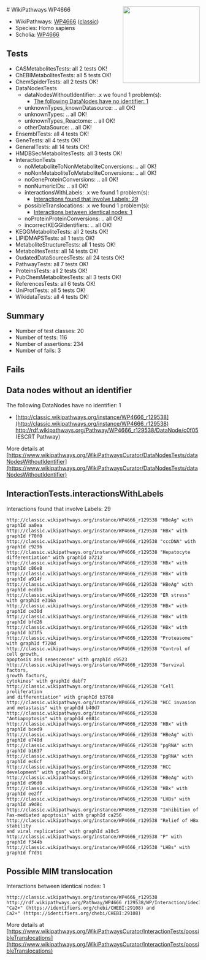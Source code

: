 <img style="float: right; width: 200px" src="https://upload.wikimedia.org/wikipedia/commons/thumb/8/83/Wplogo_with_text_500.png/640px-Wplogo_with_text_500.png" />
# WikiPathways WP4666

* WikiPathways: [WP4666](https://wikipathways.org/pathways/WP4666) ([classic](https://classic.wikipathways.org/instance/WP4666))
* Species: Homo sapiens
* Scholia: [WP4666](https://scholia.toolforge.org/wikipathways/WP4666)
## Tests
* CASMetabolitesTests: all 2 tests OK!
* ChEBIMetabolitesTests: all 5 tests OK!
* ChemSpiderTests: all 2 tests OK!
* DataNodesTests
    * dataNodesWithoutIdentifier: .x we found 1 problem(s):
        * [The following DataNodes have no identifier: 1](#d2d32fa0)
    * unknownTypes_knownDatasource: .. all OK!
    * unknownTypes: .. all OK!
    * unknownTypes_Reactome: .. all OK!
    * otherDataSource: .. all OK!
* EnsemblTests: all 4 tests OK!
* GeneTests: all 4 tests OK!
* GeneralTests: all 14 tests OK!
* HMDBSecMetabolitesTests: all 3 tests OK!
* InteractionTests
    * noMetaboliteToNonMetaboliteConversions: .. all OK!
    * noNonMetaboliteToMetaboliteConversions: .. all OK!
    * noGeneProteinConversions: .. all OK!
    * nonNumericIDs: .. all OK!
    * interactionsWithLabels: .x we found 1 problem(s):
        * [Interactions found that involve Labels: 29](#fe97a8e0)
    * possibleTranslocations: .x we found 1 problem(s):
        * [Interactions between identical nodes: 1](#1c118206)
    * noProteinProteinConversions: .. all OK!
    * incorrectKEGGIdentifiers: .. all OK!
* KEGGMetaboliteTests: all 2 tests OK!
* LIPIDMAPSTests: all 1 tests OK!
* MetaboliteStructureTests: all 1 tests OK!
* MetabolitesTests: all 14 tests OK!
* OudatedDataSourcesTests: all 24 tests OK!
* PathwayTests: all 7 tests OK!
* ProteinsTests: all 2 tests OK!
* PubChemMetabolitesTests: all 3 tests OK!
* ReferencesTests: all 6 tests OK!
* UniProtTests: all 5 tests OK!
* WikidataTests: all 4 tests OK!


## Summary

* Number of test classes: 20
* Number of tests: 116
* Number of assertions: 234
* Number of fails: 3

## Fails

<a name="d2d32fa0" />

## Data nodes without an identifier

The following DataNodes have no identifier: 1

* [http://classic.wikipathways.org/instance/WP4666_r129538](http://classic.wikipathways.org/instance/WP4666_r129538) http://rdf.wikipathways.org/Pathway/WP4666_r129538/DataNode/c0f05 (ESCRT Pathway)


More details at [https://www.wikipathways.org/WikiPathwaysCurator/DataNodesTests/dataNodesWithoutIdentifier](https://www.wikipathways.org/WikiPathwaysCurator/DataNodesTests/dataNodesWithoutIdentifier)

<a name="fe97a8e0" />

## InteractionTests.interactionsWithLabels

Interactions found that involve Labels: 29
```
http://classic.wikipathways.org/instance/WP4666_r129538 "HBeAg" with graphId aa0ea
http://classic.wikipathways.org/instance/WP4666_r129538 "HBx" with graphId f70f0
http://classic.wikipathways.org/instance/WP4666_r129538 "cccDNA" with graphId c9296
http://classic.wikipathways.org/instance/WP4666_r129538 "Hepatocyte differentiation" with graphId a7212
http://classic.wikipathways.org/instance/WP4666_r129538 "HBx" with graphId c86e8
http://classic.wikipathways.org/instance/WP4666_r129538 "HBx" with graphId a914f
http://classic.wikipathways.org/instance/WP4666_r129538 "HBeAg" with graphId ecdbb
http://classic.wikipathways.org/instance/WP4666_r129538 "ER stress" with graphId e316a
http://classic.wikipathways.org/instance/WP4666_r129538 "HBx" with graphId ce30d
http://classic.wikipathways.org/instance/WP4666_r129538 "HBx" with graphId bfd26
http://classic.wikipathways.org/instance/WP4666_r129538 "HBx" with graphId b21f5
http://classic.wikipathways.org/instance/WP4666_r129538 "Proteasome" with graphId f720d
http://classic.wikipathways.org/instance/WP4666_r129538 "Control of cell growth,
apoptosis and senescense" with graphId c9523
http://classic.wikipathways.org/instance/WP4666_r129538 "Survival factors,
growth factors,
cytokines" with graphId dabf7
http://classic.wikipathways.org/instance/WP4666_r129538 "Cell proliferation
and differentiation" with graphId b3768
http://classic.wikipathways.org/instance/WP4666_r129538 "HCC invasion and metastasis" with graphId b40d7
http://classic.wikipathways.org/instance/WP4666_r129538 "Antiapoptosis" with graphId e881c
http://classic.wikipathways.org/instance/WP4666_r129538 "HBx" with graphId bced9
http://classic.wikipathways.org/instance/WP4666_r129538 "HBeAg" with graphId e748d
http://classic.wikipathways.org/instance/WP4666_r129538 "pgRNA" with graphId b1637
http://classic.wikipathways.org/instance/WP4666_r129538 "pgRNA" with graphId ec6cf
http://classic.wikipathways.org/instance/WP4666_r129538 "HCC development" with graphId ad51b
http://classic.wikipathways.org/instance/WP4666_r129538 "HBeAg" with graphId e96d0
http://classic.wikipathways.org/instance/WP4666_r129538 "HBx" with graphId ee2ff
http://classic.wikipathways.org/instance/WP4666_r129538 "LHBs" with graphId a9d8c
http://classic.wikipathways.org/instance/WP4666_r129538 "Inhibition of 
Fas-mediated apoptosis" with graphId ca256
http://classic.wikipathways.org/instance/WP4666_r129538 "Relief of HBx stability
and viral replication" with graphId a10c5
http://classic.wikipathways.org/instance/WP4666_r129538 "P" with graphId f344b
http://classic.wikipathways.org/instance/WP4666_r129538 "LHBs" with graphId f7d91
```

<a name="1c118206" />

## Possible MIM translocation

Interactions between identical nodes: 1
```
http://classic.wikipathways.org/instance/WP4666_r129538 http://rdf.wikipathways.org/Pathway/WP4666_r129538/WP/Interaction/idec3b054 "Ca2+" (https://identifiers.org/chebi/CHEBI:29108) and 
Ca2+" (https://identifiers.org/chebi/CHEBI:29108)
```

More details at [https://www.wikipathways.org/WikiPathwaysCurator/InteractionTests/possibleTranslocations](https://www.wikipathways.org/WikiPathwaysCurator/InteractionTests/possibleTranslocations)

